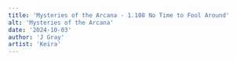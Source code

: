 ```yaml
---
title: 'Mysteries of the Arcana - 1.108 No Time to Fool Around'
alt: 'Mysteries of the Arcana'
date: '2024-10-03'
author: 'J Gray'
artist: 'Keira'
---
```

